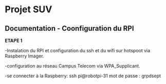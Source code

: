 # Projet SUV

## Documentation - Coonfiguration du RPI

**ETAPE 1**

-Instalation du RPI et configuration du ssh et du wifi sur hotspoot via Raspberry Imager.

-configuration au réseau Campus Telecom via WPA_Supplicant.

-se connecter à la Raspberry: 
    ssh pi@robotpi-31
    mot de passe : grpdsept 


